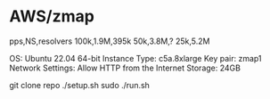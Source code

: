 # AWS/zmap

pps,NS,resolvers
100k,1.9M,395k
50k,3.8M,?
25k,5.2M

OS: Ubuntu 22.04 64-bit
Instance Type: c5a.8xlarge
Key pair: zmap1
Network Settings: Allow HTTP from the Internet
Storage: 24GB

git clone repo
./setup.sh
sudo ./run.sh

